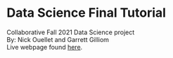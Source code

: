 # Data Science Final Tutorial #
Collaborative Fall 2021 Data Science project
<br>
By: Nick Ouellet and Garrett Gilliom <br>
Live webpage found [here](https://nickouellet.github.io).